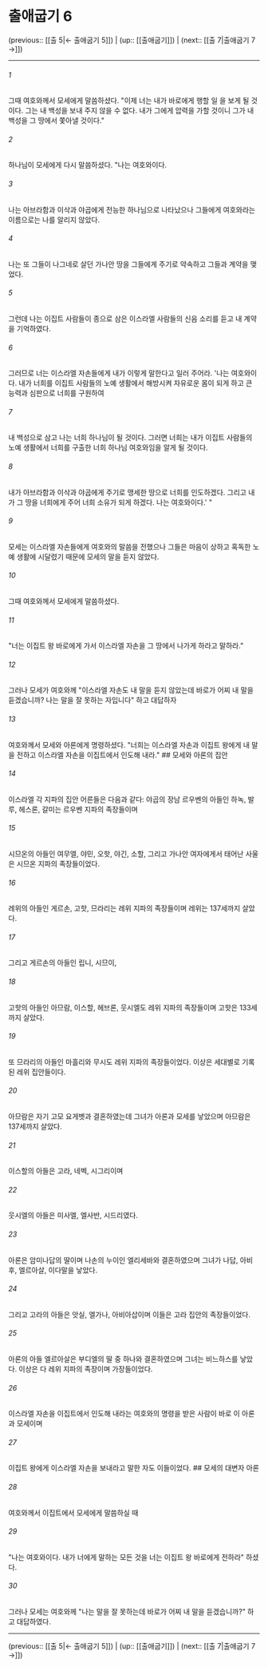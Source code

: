 # 출애굽기 6

(previous:: [[출 5|← 출애굽기 5]]) | (up:: [[출애굽기]]) | (next:: [[출 7|출애굽기 7 →]])

***




###### 1 

그때 여호와께서 모세에게 말씀하셨다. "이제 너는 내가 바로에게 행할 일 을 보게 될 것이다. 그는 내 백성을 보내 주지 않을 수 없다. 내가 그에게 압력을 가할 것이니 그가 내 백성을 그 땅에서 쫓아낼 것이다." 



###### 2 

하나님이 모세에게 다시 말씀하셨다. "나는 여호와이다. 



###### 3 

나는 아브라함과 이삭과 야곱에게 전능한 하나님으로 나타났으나 그들에게 여호와라는 이름으로는 나를 알리지 않았다. 



###### 4 

나는 또 그들이 나그네로 살던 가나안 땅을 그들에게 주기로 약속하고 그들과 계약을 맺었다. 



###### 5 

그런데 나는 이집트 사람들이 종으로 삼은 이스라엘 사람들의 신음 소리를 듣고 내 계약을 기억하였다. 



###### 6 

그러므로 너는 이스라엘 자손들에게 내가 이렇게 말한다고 일러 주어라. '나는 여호와이다. 내가 너희를 이집트 사람들의 노예 생활에서 해방시켜 자유로운 몸이 되게 하고 큰 능력과 심판으로 너희를 구원하여 



###### 7 

내 백성으로 삼고 나는 너희 하나님이 될 것이다. 그러면 너희는 내가 이집트 사람들의 노예 생활에서 너희를 구출한 너희 하나님 여호와임을 알게 될 것이다. 



###### 8 

내가 아브라함과 이삭과 야곱에게 주기로 맹세한 땅으로 너희를 인도하겠다. 그리고 내가 그 땅을 너희에게 주어 너희 소유가 되게 하겠다. 나는 여호와이다.' " 



###### 9 

모세는 이스라엘 자손들에게 여호와의 말씀을 전했으나 그들은 마음이 상하고 혹독한 노예 생활에 시달렸기 때문에 모세의 말을 듣지 않았다. 



###### 10 

그때 여호와께서 모세에게 말씀하셨다. 



###### 11 

"너는 이집트 왕 바로에게 가서 이스라엘 자손을 그 땅에서 나가게 하라고 말하라." 



###### 12 

그러나 모세가 여호와께 "이스라엘 자손도 내 말을 듣지 않았는데 바로가 어찌 내 말을 듣겠습니까? 나는 말을 잘 못하는 자입니다" 하고 대답하자 



###### 13 

여호와께서 모세와 아론에게 명령하셨다. "너희는 이스라엘 자손과 이집트 왕에게 내 말을 전하고 이스라엘 자손을 이집트에서 인도해 내라." ## 모세와 아론의 집안 



###### 14 

이스라엘 각 지파의 집안 어른들은 다음과 같다: 야곱의 장남 르우벤의 아들인 하녹, 발루, 헤스론, 갈미는 르우벤 지파의 족장들이며 



###### 15 

시므온의 아들인 여무엘, 야민, 오핫, 야긴, 소할, 그리고 가나안 여자에게서 태어난 사울은 시므온 지파의 족장들이었다. 



###### 16 

레위의 아들인 게르손, 고핫, 므라리는 레위 지파의 족장들이며 레위는 137세까지 살았다. 



###### 17 

그리고 게르손의 아들인 립니, 시므이, 



###### 18 

고핫의 아들인 아므람, 이스할, 헤브론, 웃시엘도 레위 지파의 족장들이며 고핫은 133세까지 살았다. 



###### 19 

또 므라리의 아들인 마흘리와 무시도 레위 지파의 족장들이었다. 이상은 세대별로 기록된 레위 집안들이다. 



###### 20 

아므람은 자기 고모 요게벳과 결혼하였는데 그녀가 아론과 모세를 낳았으며 아므람은 137세까지 살았다. 



###### 21 

이스할의 아들은 고라, 네벡, 시그리이며 



###### 22 

웃시엘의 아들은 미사엘, 엘사반, 시드리였다. 



###### 23 

아론은 암미나답의 딸이며 나손의 누이인 엘리세바와 결혼하였으며 그녀가 나답, 아비후, 엘르아살, 이다말을 낳았다. 



###### 24 

그리고 고라의 아들은 앗실, 엘가나, 아비아삽이며 이들은 고라 집안의 족장들이었다. 



###### 25 

아론의 아들 엘르아살은 부디엘의 딸 중 하나와 결혼하였으며 그녀는 비느하스를 낳았다. 이상은 다 레위 지파의 족장이며 가장들이었다. 



###### 26 

이스라엘 자손을 이집트에서 인도해 내라는 여호와의 명령을 받은 사람이 바로 이 아론과 모세이며 



###### 27 

이집트 왕에게 이스라엘 자손을 보내라고 말한 자도 이들이었다. ## 모세의 대변자 아론 



###### 28 

여호와께서 이집트에서 모세에게 말씀하실 때 



###### 29 

"나는 여호와이다. 내가 너에게 말하는 모든 것을 너는 이집트 왕 바로에게 전하라" 하셨다. 



###### 30 

그러나 모세는 여호와께 "나는 말을 잘 못하는데 바로가 어찌 내 말을 듣겠습니까?" 하고 대답하였다.

***

(previous:: [[출 5|← 출애굽기 5]]) | (up:: [[출애굽기]]) | (next:: [[출 7|출애굽기 7 →]])
